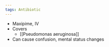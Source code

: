 ```yaml
---
tags: Antibiotic
---
```

- Maxipime, IV
- Covers
	- [[Pseudomonas aeruginosa]] 
- Can cause confusion, mental status changes